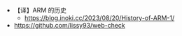 - 【译】ARM 的历史
	- https://blog.inoki.cc/2023/08/20/History-of-ARM-1/
- https://github.com/lissy93/web-check